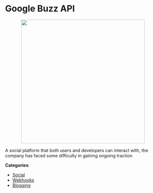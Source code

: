 # Google Buzz API
<p align="center">
    <img width="400" src="https://raw.githubusercontent.com/apis-list/apis-list/apis/google-buzz-api/logo_256x256.png" />
</p>

A social platform that both users and developers can interact with, the company has faced some difficulty in gaining ongoing traction



**Categories**:
- [Social](https://github.com/apis-list/apis-list#social)
- [Webhooks](https://github.com/apis-list/apis-list#webhooks)
- [Blogging](https://github.com/apis-list/apis-list#blogging)






